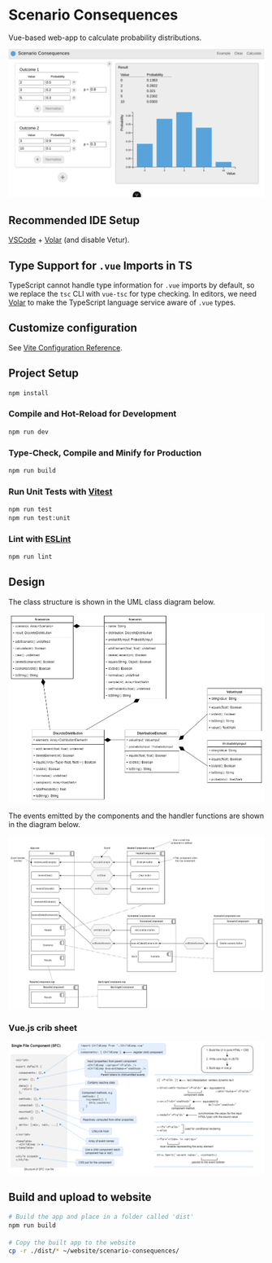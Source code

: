 # Scenario Consequences

Vue-based web-app to calculate probability distributions.

![Screenshot](./design/Screenshot.png)

## Recommended IDE Setup

[VSCode](https://code.visualstudio.com/) + [Volar](https://marketplace.visualstudio.com/items?itemName=Vue.volar) (and disable Vetur).

## Type Support for `.vue` Imports in TS

TypeScript cannot handle type information for `.vue` imports by default, so we replace the `tsc` CLI with `vue-tsc` for type checking. In editors, we need [Volar](https://marketplace.visualstudio.com/items?itemName=Vue.volar) to make the TypeScript language service aware of `.vue` types.

## Customize configuration

See [Vite Configuration Reference](https://vite.dev/config/).

## Project Setup

```sh
npm install
```

### Compile and Hot-Reload for Development

```sh
npm run dev
```

### Type-Check, Compile and Minify for Production

```sh
npm run build
```

### Run Unit Tests with [Vitest](https://vitest.dev/)

```sh
npm run test
npm run test:unit
```

### Lint with [ESLint](https://eslint.org/)

```sh
npm run lint
```

## Design

The class structure is shown in the UML class diagram below.

![Class diagram](./design/design-Class%20diagram.drawio.png)

The events emitted by the components and the handler functions are shown in the diagram below.

![Event diagram](./design/design-Events.drawio.png)

### Vue.js crib sheet

![Vue.js crib sheet](./design/design-Crib%20sheet.drawio.png)

## Build and upload to website

```bash
# Build the app and place in a folder called 'dist'
npm run build

# Copy the built app to the website
cp -r ./dist/* ~/website/scenario-consequences/
```
